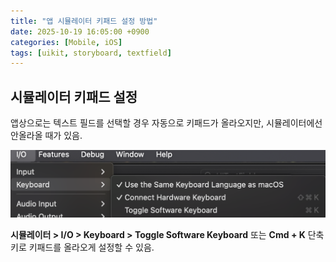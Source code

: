 ```yaml
---
title: "앱 시뮬레이터 키패드 설정 방법"
date: 2025-10-19 16:05:00 +0900
categories: [Mobile, iOS]
tags: [uikit, storyboard, textfield]
---
```


## **시뮬레이터 키패드 설정**
앱상으로는 텍스트 필드를 선택할 경우 자동으로 키패드가 올라오지만, 시뮬레이터에선 안올라올 때가 있음.

![image](/assets/img/turnonkeypadsetting.png)

**시뮬레이터 > I/O > Keyboard > Toggle Software Keyboard** 또는 **Cmd + K** 단축키로 키패드를 올라오게 설정할 수 있음.

